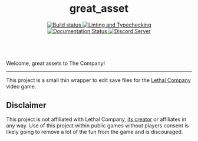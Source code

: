 <div align="center">
    <h1 align="center">
        <b>great_asset</b>
        <br>
    </h1>
    <a href='https://github.com/AbstractUmbra/great_asset/actions/workflows/build.yaml'>
        <img src='https://github.com/AbstractUmbra/great_asset/actions/workflows/build.yaml/badge.svg' alt='Build status' />
    </a>
    <a href='https://github.com/AbstractUmbra/Hondana/great_asset/workflows/coverage_and_lint.yaml'>
        <img src='https://github.com/AbstractUmbra/great_asset/actions/workflows/coverage_and_lint.yaml/badge.svg' alt='Linting and Typechecking' />
    </a>
</div>
<div align="center">
    <a href='https://great_asset.readthedocs.io/en/latest/?badge=latest'>
        <img src='https://readthedocs.org/projects/great_asset/badge/?version=latest' alt='Documentation Status' />
    </a>
    <a href="https://discord.gg/aYGYJxwqe5">
        <img src='https://img.shields.io/discord/705500489248145459?color=blue&label=Discord&logo=Discord%20Server&logoColor=green' alt='Discord Server'>
    </a>
</div>
<h1></h1>
<br>

Welcome, great assets to The Company!

---

This project is a small thin wrapper to edit save files for the [Lethal Company](https://store.steampowered.com/app/1966720/Lethal_Company/) video game.


## Disclaimer

This project is not affiliated with Lethal Company, [its creator](https://store.steampowered.com/search/?developer=Zeekerss&snr=1_5_9__2000) or affiliates in any way.
Use of this project within public games without players consent is likely going to remove a lot of the fun from the game and is discouraged.
